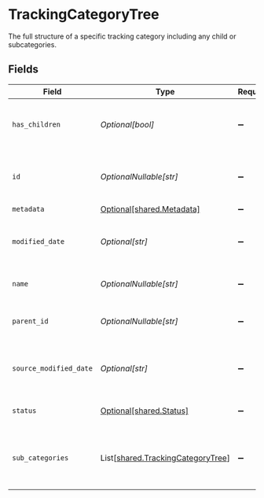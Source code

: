 # TrackingCategoryTree

The full structure of a specific tracking category including any child or subcategories.


## Fields

| Field                                                                            | Type                                                                             | Required                                                                         | Description                                                                      | Example                                                                          |
| -------------------------------------------------------------------------------- | -------------------------------------------------------------------------------- | -------------------------------------------------------------------------------- | -------------------------------------------------------------------------------- | -------------------------------------------------------------------------------- |
| `has_children`                                                                   | *Optional[bool]*                                                                 | :heavy_minus_sign:                                                               | Boolean value indicating whether this category has SubCategories                 |                                                                                  |
| `id`                                                                             | *OptionalNullable[str]*                                                          | :heavy_minus_sign:                                                               | The identifier for the item, unique per tracking category                        |                                                                                  |
| `metadata`                                                                       | [Optional[shared.Metadata]](../../models/shared/metadata.md)                     | :heavy_minus_sign:                                                               | N/A                                                                              |                                                                                  |
| `modified_date`                                                                  | *Optional[str]*                                                                  | :heavy_minus_sign:                                                               | N/A                                                                              | 2022-10-23 00:00:00 +0000 UTC                                                    |
| `name`                                                                           | *OptionalNullable[str]*                                                          | :heavy_minus_sign:                                                               | The name of the tracking category                                                |                                                                                  |
| `parent_id`                                                                      | *OptionalNullable[str]*                                                          | :heavy_minus_sign:                                                               | The identifier for this item's immediate parent                                  |                                                                                  |
| `source_modified_date`                                                           | *Optional[str]*                                                                  | :heavy_minus_sign:                                                               | N/A                                                                              | 2022-10-23 00:00:00 +0000 UTC                                                    |
| `status`                                                                         | [Optional[shared.Status]](../../models/shared/status.md)                         | :heavy_minus_sign:                                                               | Current state of the tracking category.                                          |                                                                                  |
| `sub_categories`                                                                 | List[[shared.TrackingCategoryTree](../../models/shared/trackingcategorytree.md)] | :heavy_minus_sign:                                                               | A collection of subcategories that are nested beneath this category.             |                                                                                  |